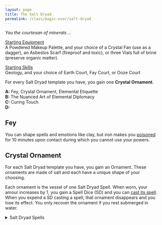 ```yaml
---
layout: page
title: The Salt Dryad
permalink: /class/magic-user/salt-dryad
---
```


_You the courtesan of minerals ..._

<ins>Starting Equipment</ins><br>
A Powdered Makeup Palette, and your choice of a Crystal Fan (use as a dagger), an Asbestos Scarf (fireproof and toxic), or three Vials full of brine (preserve organic matter).

<ins>Starting Skills</ins><br>
Geology, and your choice of Earth Court, Fay Court, or Ooze Court

For every Salt Dryad template you have, you gain one **Crystal Ornament**.

**A:** Fey, Crystal Ornament, Elemental Etiquette <br>
**B:** The Nuanced Art of Elemental Diplomacy <br>
**C:** Curing Touch <br>
**D:**  <br>

## Fey
You can shape spells and emotions like clay, but iron makes you [poisoned](/2020/11/09/base-rules/) for 10 minutes upon contact during which you cannot use your powers.

## Crystal Ornament
For each Salt Dryad template you have, you gain an Ornament. These ornaments are made of salt and each have a unique shape of your choosing.

Each ornament is the vessel of one Salt Dryad Spell. When worn, your amour increases by 1, you gain a Spell Dice (SD) and you can [cast its spell](/2020/11/09/base-rules/). When you expend a SD casting a spell, that ornament disappears and you lose its effect. You only recover the ornament if you rest submerged in water.

<details markdown="1">
<summary>Salt Dryad Spells</summary>
1. [Bewitch](/2020/11/13/bewitch/)
1. [Calcite Song](/2020/11/13/calcite-gap/)
1. [Circle of Protection](/2020/11/12/circle-of-protection/)
1. [Cloak of Salt](/2020/11/13/cloak-of-element/) (you always count as in presence of salt)
1. [Dessicate](/2020/11/13/desiccate/)
1. [Glasswarp](/2020/11/13/glasswarp/)
1. [Make Delicious](/2020/11/13/make-delicious/)
1. [Salimorphosis](/2020/11/13/elementamorphosis/)
1. [Shrivel](/2020/11/13/shrivel/)
1. [Universal Solvent](/2020/11/13/universal-solvent/)

You can lend these ornaments and their power to other people. However, as long as they wear the gift, they are [Charmed](/2020/11/09/base-rules/) by you.

## Elemental Etiquette
You can talk to Earth, Fire, Air and Water. Earth is conservative and in no rush to make a decision; Fire is greedy and impulsive; Air is in a hurry and easily swayed; Water is moody depending on its form, but always hostile to you.

## The Nuanced Art of Elemental Diplomacy
When you give an ornament to someone, you can decide to taint the gift with a secret connotation only percieved by elementals and natural phenomena. 
Choose one element or phenomena and wether that gift is offensive or pleasing to them. As long as the person carries your gift, it will be percieved accordingly by this element of phenomena, as interpreted by the referee. 

## Curing Touch


## Messenger
